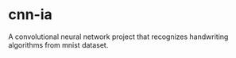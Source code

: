 # cnn-ia
A convolutional neural network project that recognizes handwriting algorithms from mnist dataset.
